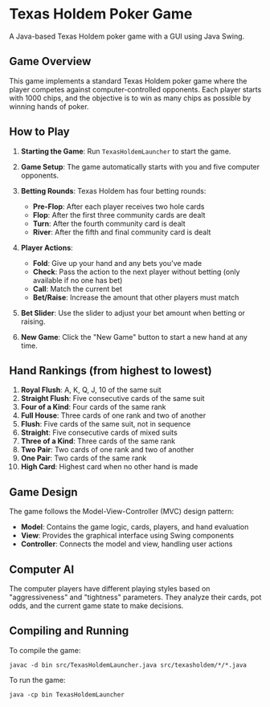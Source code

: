 # Texas Holdem Poker Game

A Java-based Texas Holdem poker game with a GUI using Java Swing.

## Game Overview

This game implements a standard Texas Holdem poker game where the player competes against computer-controlled opponents. Each player starts with 1000 chips, and the objective is to win as many chips as possible by winning hands of poker.

## How to Play

1. **Starting the Game**: Run `TexasHoldemLauncher` to start the game.

2. **Game Setup**: The game automatically starts with you and five computer opponents.

3. **Betting Rounds**: Texas Holdem has four betting rounds:
   - **Pre-Flop**: After each player receives two hole cards
   - **Flop**: After the first three community cards are dealt
   - **Turn**: After the fourth community card is dealt
   - **River**: After the fifth and final community card is dealt

4. **Player Actions**:
   - **Fold**: Give up your hand and any bets you've made
   - **Check**: Pass the action to the next player without betting (only available if no one has bet)
   - **Call**: Match the current bet
   - **Bet/Raise**: Increase the amount that other players must match

5. **Bet Slider**: Use the slider to adjust your bet amount when betting or raising.

6. **New Game**: Click the "New Game" button to start a new hand at any time.

## Hand Rankings (from highest to lowest)

1. **Royal Flush**: A, K, Q, J, 10 of the same suit
2. **Straight Flush**: Five consecutive cards of the same suit
3. **Four of a Kind**: Four cards of the same rank
4. **Full House**: Three cards of one rank and two of another
5. **Flush**: Five cards of the same suit, not in sequence
6. **Straight**: Five consecutive cards of mixed suits
7. **Three of a Kind**: Three cards of the same rank
8. **Two Pair**: Two cards of one rank and two of another
9. **One Pair**: Two cards of the same rank
10. **High Card**: Highest card when no other hand is made

## Game Design

The game follows the Model-View-Controller (MVC) design pattern:

- **Model**: Contains the game logic, cards, players, and hand evaluation
- **View**: Provides the graphical interface using Swing components
- **Controller**: Connects the model and view, handling user actions

## Computer AI

The computer players have different playing styles based on "aggressiveness" and "tightness" parameters. They analyze their cards, pot odds, and the current game state to make decisions.

## Compiling and Running

To compile the game:
```
javac -d bin src/TexasHoldemLauncher.java src/texasholdem/*/*.java
```

To run the game:
```
java -cp bin TexasHoldemLauncher
``` 